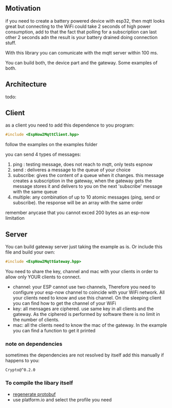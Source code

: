 Motivation
----------

if you need to create a battery powered device with esp32, then mqtt looks great but connecting to the WiFi could take 2 seconds of high power consumption, add to that the fact that polling for a subscription can last other 2 seconds adn the result is your battery drained doing connection stuff.

With this library you can comunicate with the mqtt server within 100 ms. 

You can build both, the device part and the gateway. Some examples of both.

Architecture
------------

todo:


Client
-------

as a client you need to add this dependence to you program:

```c++
#include <EspNow2MqttClient.hpp>
```

follow the examples on the examples folder

you can send 4 types of messages:

1. ping : testing message, does not reach to mqtt, only tests espnow
2. send : deliveres a message to the queue of your choice
3. subscribe: gives the content of a queue when it changes. this message creates a subscription in the gateway, when the gateway gets the message stores it and delivers to you on the next 'subscribe' message with the same queue
4. multiple: any combination of up to 10 atomic messages (ping, send or subscribe). the response will be an array with the same order

remember anycase that you cannot exced 200 bytes as an esp-now limitation

Server
------

You can build gateway server just taking the example as is. Or include this file and build your own:

```c++
#include <EspNow2MqttGateway.hpp>
```

You need to share the key, channel and mac with your clients in order to allow only YOUR clients to connect.

- channel: your ESP cannot use two channels, Therefore you need to configure your esp-now channel to coincide with your WiFi network. All your clients need to know and use this channel. On the sleeping client you can find how to get the channel of your WiFi
- key: all mensages are ciphered. use same key in all clients and the gateway. As the ciphered is performed by software there is no limit in the number of clients.
- mac: all the clients need to know the mac of the gateway. In the example you can find a function to get it printed

### note on dependencies

sometimes the dependencies are not resolved by itself add this manually if happens to you:

```
Crypto@^0.2.0
```

### To compile the libary itself

+ [regenerate protobuf](documentation/protobuf.md)
+ use platform.io and select the profile you need

